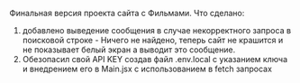 Финальная версия проекта сайта с Фильмами. Что сделано: 
1) добавлено выведение сообщения в случае некорректного запроса в поисковой строке - Ничего не найдено,
теперь сайт не крашится и не показывает белый экран а выводит это сообщение.
2) Обезопасил свой API KEY создав файл .env.local c указанием ключа и внедрением его в Main.jsx c использованием в fetch запросах
